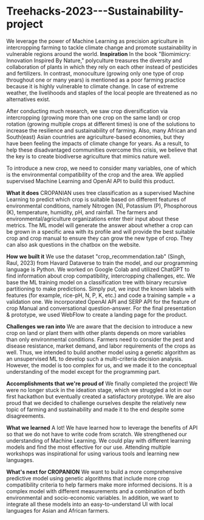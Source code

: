 # Treehacks-2023---Sustainability-project
We leverage the power of Machine Learning as precision agriculture in intercropping farming to tackle climate change and promote sustainability in vulnerable regions around the world.
**Inspiration**
In the book "Biomimicry: Innovation Inspired By Nature," polyculture treasures the diversity and collaboration of plants in which they rely on each other instead of pesticides and fertilizers. In contrast, monoculture (growing only one type of crop throughout one or many years) is mentioned as a poor farming practice because it is highly vulnerable to climate change. In case of extreme weather, the livelihoods and staples of the local people are threatened as no alternatives exist.

After conducting much research, we saw crop diversification via intercropping (growing more than one crop on the same land) or crop rotation (growing multiple crops at different times) is one of the solutions to increase the resilience and sustainability of farming. Also, many African and South(east) Asian countries are agriculture-based economies, but they have been feeling the impacts of climate change for years. As a result, to help these disadvantaged communities overcome this crisis, we believe that the key is to create biodiverse agriculture that mimics nature well.

To introduce a new crop, we need to consider many variables, one of which is the environmental compatibility of the crop and the area. We applied supervised Machine Learning and OpenAI API to build this product.

**What it does**
CROPANIAN uses tree classification as a supervised Machine Learning to predict which crop is suitable based on different features of environmental conditions, namely Nitrogen (N), Potassium (P), Phosphorous (K), temperature, humidity, pH, and rainfall. The farmers and environmental/agriculture organizations enter their input about these metrics. The ML model will generate the answer about whether a crop can be grown in a specific area with its profile and will provide the best suitable crop and crop manual to ensure they can grow the new type of crop. They can also ask questions in the chatbox on the website.

**How we built it**
We use the dataset "crop_recommendation.tab" (Singh, Raul, 2023) from Havard Dataverse to train the model, and our programming language is Python. We worked on Google Colab and utilized ChatGPT to find information about crop compatibility, intercropping challenges, etc. We base the ML training model on a classification tree with binary recursive partitioning to make predictions. Simply put, we input the known labels with features (for example, rice-pH, N, P, K, etc.) and code a training sample + a validation one. We incorporated OpenAI API and SERP API for the feature of crop Manual and conversational question-answer. For the final presentation & prototype, we used WebFlow to create a landing page for the product.

**Challenges we ran into**
We are aware that the decision to introduce a new crop on land or plant them with other plants depends on more variables than only environmental conditions. Farmers need to consider the pest and disease resistance, market demand, and labor requirements of the crops as well. Thus, we intended to build another model using a genetic algorithm as an unsupervised ML to develop such a multi-criteria decision analysis. However, the model is too complex for us, and we made it to the conceptual understanding of the model except for the programming part.

**Accomplishments that we're proud of**
We finally completed the project! We were no longer stuck in the ideation stage, which we struggled a lot in our first hackathon but eventually created a satisfactory prototype. We are also proud that we decided to challenge ourselves despite the relatively new topic of farming and sustainability and made it to the end despite some disagreements.

**What we learned**
A lot! We have learned how to leverage the benefits of API so that we do not have to write code from scratch. We strengthened our understanding of Machine Learning. We could play with different learning models and find the most effective for our use. Attending multiple workshops was inspirational for using various tools and learning new languages.

**What's next for CROPANION**
We want to build a more comprehensive predictive model using genetic algorithms that include more crop compatibility criteria to help farmers make more informed decisions. It is a complex model with different measurements and a combination of both environmental and socio-economic variables. In addition, we want to integrate all these models into an easy-to-understand UI with local languages for Asian and African farmers.
